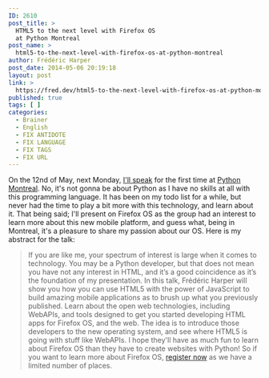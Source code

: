 ```yaml
---
ID: 2610
post_title: >
  HTML5 to the next level with Firefox OS
  at Python Montreal
post_name: >
  html5-to-the-next-level-with-firefox-os-at-python-montreal
author: Frédéric Harper
post_date: 2014-05-06 20:19:18
layout: post
link: >
  https://fred.dev/html5-to-the-next-level-with-firefox-os-at-python-montreal/
published: true
tags: [ ]
categories:
  - Brainer
  - English
  - FIX ANTIDOTE
  - FIX LANGUAGE
  - FIX TAGS
  - FIX URL
---
```

On the 12nd of May, next Monday, [I'll speak][1] for the first time at [Python Montreal][2]. No, it's not gonna be about Python as I have no skills at all with this programming language. It has been on my todo list for a while, but never had the time to play a bit more with this technology, and learn about it. That being said; I'll present on Firefox OS as the group had an interest to learn more about this new mobile platform, and guess what, being in Montreal, it's a pleasure to share my passion about our OS. Here is my abstract for the talk: 
> If you are like me, your spectrum of interest is large when it comes to technology. You may be a Python developer, but that does not mean you have not any interest in HTML, and it’s a good coincidence as it’s the foundation of my presentation. In this talk, Frédéric Harper will show you how you can use HTML5 with the power of JavaScript to build amazing mobile applications as to brush up what you previously published. Learn about the open web technologies, including WebAPIs, and tools designed to get you started developing HTML apps for Firefox OS, and the web. The idea is to introduce those developers to the new operating system, and see where HTML5 is going with stuff like WebAPIs. I hope they'll have as much fun to learn about Firefox OS than they have to create websites with Python! So if you want to learn more about Firefox OS, [register now][3] as we have a limited number of places.

 [1]: https://montrealpython.org/en/2014/05/mp46/ "Information on the Python Montreal event"
 [2]: https://montrealpython.org/en/ "Python Montreal website"
 [3]: https://www.eventbrite.ca/e/billets-montreal-python-46-electronic-frontier-frontiere-electronique-11544204025 "Registration page for Python Montreal"